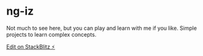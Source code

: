 # ng-iz

Not much to see here, but you can play and learn with me if you like.
Simple projects to learn complex concepts.

[Edit on StackBlitz ⚡️](https://stackblitz.com/edit/angular-zgnzzr-3qwj2q)
